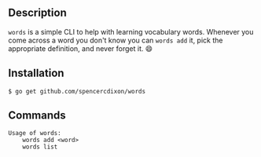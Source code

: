## Description
`words` is a simple CLI to help with learning vocabulary words.  Whenever you
come across a word you don't know you can `words add` it, pick the appropriate
definition, and never forget it. :smile:

## Installation

```
$ go get github.com/spencercdixon/words
```

## Commands

```
Usage of words:
	words add <word>
	words list
```
